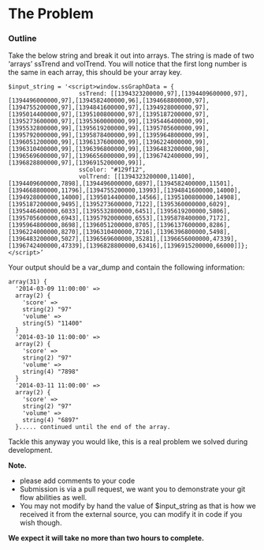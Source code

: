 # The Problem

### Outline
Take the below string and break it out into arrays. The string is made of two ‘arrays’ ssTrend and volTrend. You will notice that the first long number is the same in each array, this should be your array key.

```
$input_string = '<script>window.ssGraphData = {
   	             	ssTrend: [[1394323200000,97],[1394409600000,97],[1394496000000,97],[1394582400000,96],[1394668800000,97],[1394755200000,97],[1394841600000,97],[1394928000000,97],[1395014400000,97],[1395100800000,97],[1395187200000,97],[1395273600000,97],[1395360000000,99],[1395446400000,99],[1395532800000,99],[1395619200000,99],[1395705600000,99],[1395792000000,99],[1395878400000,99],[1395964800000,99],[1396051200000,99],[1396137600000,99],[1396224000000,99],[1396310400000,99],[1396396800000,99],[1396483200000,98],[1396569600000,97],[1396656000000,99],[1396742400000,99],[1396828800000,97],[1396915200000,99]],
   	             	ssColor: "#129f12",
   	             	volTrend: [[1394323200000,11400],[1394409600000,7898],[1394496000000,6897],[1394582400000,11501],[1394668800000,11796],[1394755200000,13993],[1394841600000,14000],[1394928000000,14000],[1395014400000,14566],[1395100800000,14908],[1395187200000,9495],[1395273600000,7122],[1395360000000,6029],[1395446400000,6033],[1395532800000,6451],[1395619200000,5806],[1395705600000,6943],[1395792000000,6553],[1395878400000,7172],[1395964800000,8698],[1396051200000,8705],[1396137600000,8286],[1396224000000,8270],[1396310400000,7216],[1396396800000,5498],[1396483200000,5027],[1396569600000,35281],[1396656000000,47339],[1396742400000,47339],[1396828800000,63416],[1396915200000,66000]]};</script>’
```

Your output should be a var_dump and contain the following information:

```
array(31) {
  '2014-03-09 11:00:00' =>
  array(2) {
	'score' =>
	string(2) "97"
	'volume' =>
	string(5) "11400"
  }
  '2014-03-10 11:00:00' =>
  array(2) {
	'score' =>
	string(2) "97"
	'volume' =>
	string(4) "7898"
  }
  '2014-03-11 11:00:00' =>
  array(2) {
	'score' =>
	string(2) "97"
	'volume' =>
	string(4) "6897"
  }..... continued until the end of the array.
```

Tackle this anyway you would like, this is a real problem we solved during development.

**Note.**
 - please add comments to your code
 - Submission is via a pull request, we want you to demonstrate your git flow abilities as well.
 - You may not modify by hand the value of $input_string as that is how we received it from the external source, you can modify it in code if you wish though. 

**We expect it will take no more than two hours to complete.**
